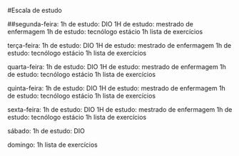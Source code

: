 #Escala de estudo

##segunda-feira:
	1h de estudo: DIO
	1H de estudo: mestrado de enfermagem
	1h de estudo: tecnólogo estácio
	1h lista de exercícios

terça-feira:
1h de estudo: DIO
1H de estudo: mestrado de enfermagem
1h de estudo: tecnólogo estácio
1h lista de exercícios

quarta-feira:
1h de estudo: DIO
1H de estudo: mestrado de enfermagem
1h de estudo: tecnólogo estácio
1h lista de exercícios

quinta-feira:
1h de estudo: DIO
1H de estudo: mestrado de enfermagem
1h de estudo: tecnólogo estácio
1h lista de exercícios

sexta-feira:
1h de estudo: DIO
1H de estudo: mestrado de enfermagem
1h de estudo: tecnólogo estácio
1h lista de exercícios

sábado:
1h de estudo: DIO

domingo:
1h lista de exercícios